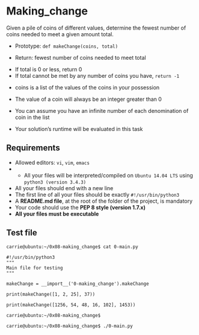 # Making_change
Given a pile of coins of different values, determine the fewest number of coins needed to meet a given amount total.

+ Prototype: `def makeChange(coins, total)`

+ Return: fewest number of coins needed to meet total

 - If total is 0 or less, return 0
 - If total cannot be met by any number of coins you have, `return -1`
+ coins is a list of the values of the coins in your possession

+ The value of a coin will always be an integer greater than 0

+ You can assume you have an infinite number of each denomination of coin in the list

+ Your solution’s runtime will be evaluated in this task

## Requirements
+ Allowed editors: `vi`, `vim`, `emacs`
+ + All your files will be interpreted/compiled on `Ubuntu 14.04 LTS` using `python3 (version 3.4.3)`
+ All your files should end with a new line
+ The first line of all your files should be exactly `#!/usr/bin/python3`
+ A **README.md file**, at the root of the folder of the project, is mandatory
+ Your code should use the **PEP 8 style (version 1.7.x)**
+ **All your files must be executable**
## Test file
```
carrie@ubuntu:~/0x08-making_change$ cat 0-main.py
```
```
#!/usr/bin/python3
"""
Main file for testing
"""

makeChange = __import__('0-making_change').makeChange

print(makeChange([1, 2, 25], 37))

print(makeChange([1256, 54, 48, 16, 102], 1453))
```
```
carrie@ubuntu:~/0x08-making_change$

carrie@ubuntu:~/0x08-making_change$ ./0-main.py
```


